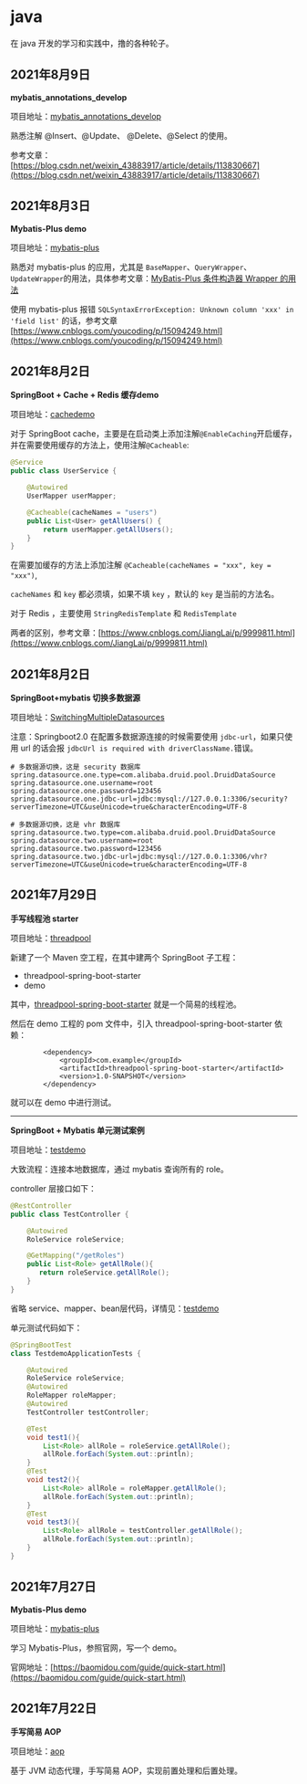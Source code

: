 # java
在 java 开发的学习和实践中，撸的各种轮子。

## 2021年8月9日

**mybatis_annotations_develop**

项目地址：[mybatis_annotations_develop](https://github.com/you170917/java/tree/main/mybatis_annotations_develop)

熟悉注解 @Insert、@Update、 @Delete、@Select 的使用。

参考文章：[https://blog.csdn.net/weixin_43883917/article/details/113830667](https://blog.csdn.net/weixin_43883917/article/details/113830667)

## 2021年8月3日

**Mybatis-Plus demo**

项目地址：[mybatis-plus](https://github.com/you170917/java/tree/main/mybatis-plus)

熟悉对 mybatis-plus 的应用，尤其是 `BaseMapper`、`QueryWrapper`、`UpdateWrapper`的用法，具体参考文章：[MyBatis-Plus 条件构造器 Wrapper 的用法](https://www.cnblogs.com/youcoding/p/15094467.html)

使用 mybatis-plus 报错 `SQLSyntaxErrorException: Unknown column 'xxx' in 'field list'` 的话，参考文章 [https://www.cnblogs.com/youcoding/p/15094249.html](https://www.cnblogs.com/youcoding/p/15094249.html)

## 2021年8月2日

**SpringBoot + Cache + Redis 缓存demo**

项目地址：[cachedemo](https://github.com/you170917/java/tree/main/cachedemo)

对于 SpringBoot cache，主要是在启动类上添加注解`@EnableCaching`开启缓存，并在需要使用缓存的方法上，使用注解`@Cacheable`:

```java
@Service
public class UserService {

    @Autowired
    UserMapper userMapper;

    @Cacheable(cacheNames = "users")
    public List<User> getAllUsers() {
        return userMapper.getAllUsers();
    }
}
```

在需要加缓存的方法上添加注解 `@Cacheable(cacheNames = "xxx", key = "xxx")`,

`cacheNames` 和 `key` 都必须填，如果不填 `key` ，默认的 `key` 是当前的方法名。

对于 Redis ，主要使用 `StringRedisTemplate` 和 `RedisTemplate`

两者的区别，参考文章：[https://www.cnblogs.com/JiangLai/p/9999811.html](https://www.cnblogs.com/JiangLai/p/9999811.html)

## 2021年8月2日

**SpringBoot+mybatis 切换多数据源**

项目地址：[SwitchingMultipleDatasources](https://github.com/you170917/java/tree/main/SwitchingMultipleDatasources)

注意：Springboot2.0 在配置多数据源连接的时候需要使用 `jdbc-url`，如果只使用 url 的话会报
`jdbcUrl is required with driverClassName.`错误。

```properties
# 多数据源切换，这是 security 数据库
spring.datasource.one.type=com.alibaba.druid.pool.DruidDataSource
spring.datasource.one.username=root
spring.datasource.one.password=123456
spring.datasource.one.jdbc-url=jdbc:mysql://127.0.0.1:3306/security?serverTimezone=UTC&useUnicode=true&characterEncoding=UTF-8

# 多数据源切换，这是 vhr 数据库
spring.datasource.two.type=com.alibaba.druid.pool.DruidDataSource
spring.datasource.two.username=root
spring.datasource.two.password=123456
spring.datasource.two.jdbc-url=jdbc:mysql://127.0.0.1:3306/vhr?serverTimezone=UTC&useUnicode=true&characterEncoding=UTF-8
```



## 2021年7月29日

**手写线程池 starter**

项目地址：[threadpool](https://github.com/you170917/java/tree/main/threadpool)

新建了一个 Maven 空工程，在其中建两个 SpringBoot 子工程：

- threadpool-spring-boot-starter
- demo

其中，[threadpool-spring-boot-starter](https://github.com/you170917/java/tree/main/threadpool/threadpool-spring-boot-starter) 就是一个简易的线程池。

然后在 demo 工程的 pom 文件中，引入 threadpool-spring-boot-starter 依赖：

```
        <dependency>
            <groupId>com.example</groupId>
            <artifactId>threadpool-spring-boot-starter</artifactId>
            <version>1.0-SNAPSHOT</version>
        </dependency>
```

就可以在 demo 中进行测试。

---

**SpringBoot + Mybatis 单元测试案例**

项目地址：[testdemo](https://github.com/you170917/java/tree/main/testdemo)

大致流程：连接本地数据库，通过 mybatis 查询所有的 role。

controller 层接口如下：

```java
@RestController
public class TestController {

    @Autowired
    RoleService roleService;

    @GetMapping("/getRoles")
    public List<Role> getAllRole(){
       return roleService.getAllRole();
    }
}
```

省略 service、mapper、bean层代码，详情见：[testdemo](https://github.com/you170917/java/tree/main/testdemo)

单元测试代码如下：

```java
@SpringBootTest
class TestdemoApplicationTests {

    @Autowired
    RoleService roleService;
    @Autowired
    RoleMapper roleMapper;
    @Autowired
    TestController testController;

    @Test
    void test1(){
        List<Role> allRole = roleService.getAllRole();
        allRole.forEach(System.out::println);
    }
    @Test
    void test2(){
        List<Role> allRole = roleMapper.getAllRole();
        allRole.forEach(System.out::println);
    }
    @Test
    void test3(){
        List<Role> allRole = testController.getAllRole();
        allRole.forEach(System.out::println);
    }
}
```

## 2021年7月27日

**Mybatis-Plus demo**

项目地址：[mybatis-plus](https://github.com/you170917/java/tree/main/mybatis-plus)

学习 Mybatis-Plus，参照官网，写一个 demo。

官网地址：[https://baomidou.com/guide/quick-start.html](https://baomidou.com/guide/quick-start.html)

## 2021年7月22日

**手写简易 AOP**

项目地址：[aop](https://github.com/you170917/java/tree/main/aop)

基于 JVM 动态代理，手写简易 AOP，实现前置处理和后置处理。
